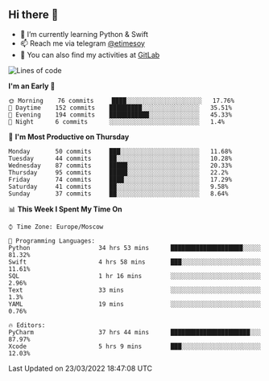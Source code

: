 ## Hi there 👋
- 🌱 I’m currently learning Python & Swift
- 📫 Reach me via telegram [@etimesoy](https://t.me/etimesoy/)
- 🦊 You can also find my activities at [GitLab](https://gitlab.com/etimesoy)

<!--START_SECTION:waka-->
![Lines of code](https://img.shields.io/badge/From%20Hello%20World%20I%27ve%20Written-185%20Thousand%20lines%20of%20code-blue)

**I'm an Early 🐤** 

```text
🌞 Morning    76 commits     ████░░░░░░░░░░░░░░░░░░░░░   17.76% 
🌆 Daytime    152 commits    █████████░░░░░░░░░░░░░░░░   35.51% 
🌃 Evening    194 commits    ███████████░░░░░░░░░░░░░░   45.33% 
🌙 Night      6 commits      ░░░░░░░░░░░░░░░░░░░░░░░░░   1.4%

```
📅 **I'm Most Productive on Thursday** 

```text
Monday       50 commits     ███░░░░░░░░░░░░░░░░░░░░░░   11.68% 
Tuesday      44 commits     ██░░░░░░░░░░░░░░░░░░░░░░░   10.28% 
Wednesday    87 commits     █████░░░░░░░░░░░░░░░░░░░░   20.33% 
Thursday     95 commits     █████░░░░░░░░░░░░░░░░░░░░   22.2% 
Friday       74 commits     ████░░░░░░░░░░░░░░░░░░░░░   17.29% 
Saturday     41 commits     ██░░░░░░░░░░░░░░░░░░░░░░░   9.58% 
Sunday       37 commits     ██░░░░░░░░░░░░░░░░░░░░░░░   8.64%

```


📊 **This Week I Spent My Time On** 

```text
⌚︎ Time Zone: Europe/Moscow

💬 Programming Languages: 
Python                   34 hrs 53 mins      ████████████████████░░░░░   81.32% 
Swift                    4 hrs 58 mins       ███░░░░░░░░░░░░░░░░░░░░░░   11.61% 
SQL                      1 hr 16 mins        ░░░░░░░░░░░░░░░░░░░░░░░░░   2.96% 
Text                     33 mins             ░░░░░░░░░░░░░░░░░░░░░░░░░   1.3% 
YAML                     19 mins             ░░░░░░░░░░░░░░░░░░░░░░░░░   0.76%

🔥 Editors: 
PyCharm                  37 hrs 44 mins      ██████████████████████░░░   87.97% 
Xcode                    5 hrs 9 mins        ███░░░░░░░░░░░░░░░░░░░░░░   12.03%

```


 Last Updated on 23/03/2022 18:47:08 UTC
<!--END_SECTION:waka-->
